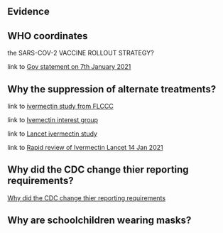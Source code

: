 ## Evidence

## WHO coordinates 

the SARS-COV-2 VACCINE ROLLOUT STRATEGY? 

link to [Gov statement on 7th January 2021](/wapdf/Health_Media_Statement7_January2021.pdf)

## Why the suppression of alternate treatments?

link to [ivermectin study from FLCCC](/wapdf/FLCCC-Ivermectin-in-the-prophylaxis-and-treatment-of-COVID-19.pdf)

link to [Ivemectin interest group](/wapdf/IvermectinInterestGroupv4.pdf)

link to [Lancet ivermectin study](/wapdf/LancetIvermectinStudyPublished14Jan2021.pdf)

link to [Rapid review of Ivermectin Lancet 14 Jan 2021](/wapdf/RapidreviewIvermectin.pdf)

## Why did the CDC change thier reporting requirements?

[Why did the CDC change thier reporting requirements](/wapdf/reportingbythecdc.pdf)

## Why are schoolchildren wearing masks?

## 





